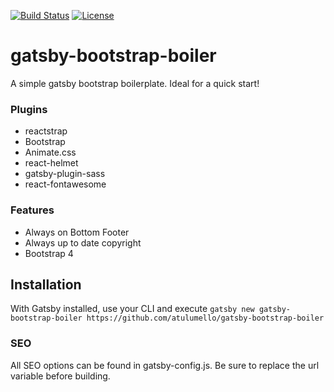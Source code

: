 [![Build Status](https://travis-ci.com/atulumello/gatsby-bootstrap-boiler.svg?branch=master)](https://travis-ci.com/atulumello/gatsby-bootstrap-boiler)
[![License](https://img.shields.io/badge/license-MIT-green)](https://github.com/atulumello/gatsby-bootstrap-boiler/blob/master/LICENSE)


# gatsby-bootstrap-boiler
A simple gatsby bootstrap boilerplate. Ideal for a quick start!

### Plugins
* reactstrap
* Bootstrap
* Animate.css
* react-helmet
* gatsby-plugin-sass
* react-fontawesome

### Features
* Always on Bottom Footer
* Always up to date copyright
* Bootstrap 4

## Installation 
With Gatsby installed, use your CLI and execute ```gatsby new gatsby-bootstrap-boiler https://github.com/atulumello/gatsby-bootstrap-boiler```

### SEO
All SEO options can be found in gatsby-config.js. Be sure to replace the url variable before building.
